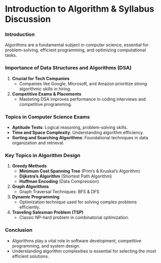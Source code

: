 # **Introduction to Algorithm & Syllabus Discussion**    

### **Introduction**
Algorithms are a fundamental subject in computer science, essential for problem-solving, efficient programming, and optimizing computational tasks.

### **Importance of Data Structures and Algorithms (DSA)**
1. **Crucial for Tech Companies**
   - Companies like Google, Microsoft, and Amazon prioritize strong algorithmic skills in hiring.
2. **Competitive Exams & Placements**
   - Mastering DSA improves performance in coding interviews and competitive programming.

### **Topics in Computer Science Exams**
- **Aptitude Tests**: Logical reasoning, problem-solving skills.
- **Time and Space Complexity**: Understanding algorithm efficiency.
- **Sorting and Searching Algorithms**: Foundational techniques in data organization and retrieval.

### **Key Topics in Algorithm Design**
1. **Greedy Methods**
   - **Minimum Cost Spanning Tree** (Prim’s & Kruskal’s Algorithm)
   - **Dijkstra’s Algorithm** (Shortest Path Algorithm)
   - **Huffman Encoding** (Data Compression)
2. **Graph Algorithms**
   - Graph Traversal Techniques: BFS & DFS
3. **Dynamic Programming**
   - Optimization technique used for solving complex problems efficiently.
4. **Traveling Salesman Problem (TSP)**
   - Classic NP-hard problem in combinatorial optimization.

### **Conclusion**
- Algorithms play a vital role in software development, competitive programming, and system design.
- Understanding algorithm complexities is essential for selecting the most efficient solutions.


